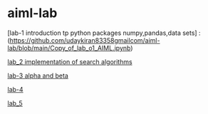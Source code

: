 # aiml-lab
[lab-1 introduction tp python packages numpy,pandas,data sets] :(https://github.com/udaykiran83358gmailcom/aiml-lab/blob/main/Copy_of_lab_o1_AIML.ipynb) 

[lab_2 implementation of search algorithms](https://github.com/udaykiran83358gmailcom/aiml-lab/blob/main/lab__02_implement_ai_search.ipynb)

[lab-3 alpha and beta](https://github.com/udaykiran83358gmailcom/aiml-lab/blob/main/lab_3_alpha_and_beta.ipynb)

[lab-4](https://github.com/udaykiran83358gmailcom/aiml-lab/blob/main/lab_04.ipynb)

[lab_5](https://github.com/udaykiran83358gmailcom/aiml-lab/blob/main/lab05.ipynb)

